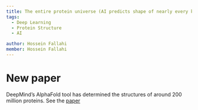 ```yaml
---
title: The entire protein universe (AI predicts shape of nearly every known protein)
tags:
  - Deep Learning
  - Protein Structure
  - AI

author: Hossein Fallahi
member: Hossein Fallahi
---
```


# New paper 
DeepMind’s AlphaFold tool has determined the structures of around 200 million proteins. See the [paper](https://www.nature.com/articles/d41586-022-02083-2) 
